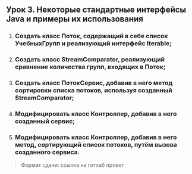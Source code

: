 ## Урок 3. Некоторые стандартные интерфейсы Java и примеры их использования

1. ### Создать класс Поток, содержащий в себе список УчебныхГрупп и реализующий интерфейс Iterable;
2. ### Создать класс StreamComparator, реализующий сравнение количества групп, входящих в Поток;
3. ### Создать класс ПотокСервис, добавив в него метод сортировки списка потоков, используя созданный StreamComparator;
4. ### Модифицировать класс Контроллер, добавив в него созданный сервис;
5. ### Модифицировать класс Контроллер, добавив в него метод, сортирующий список потоков, путём вызова созданного сервиса.

> Формат сдачи: ссылка на гитхаб проект

